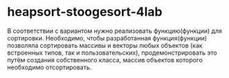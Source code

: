 ﻿# heapsort-stoogesort-4lab

В соответствии с вариантом нужно реализовать функцию(функции) для сортировки. Необходимо, чтобы разработанная функция(функции) позволяла сортировать массивы и векторы любых объектов (как встроенных типов, так и пользовательских), продемонстрировать это путём создания собственного класса, массив объектов которого необходимо отсортировать. 
